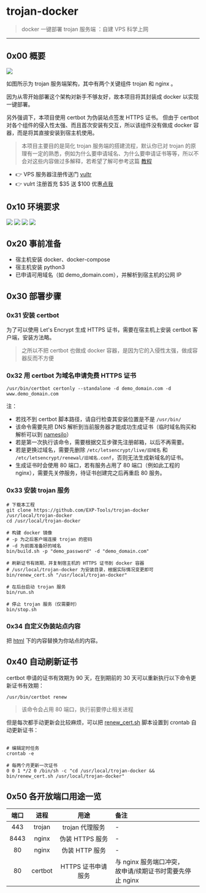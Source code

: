 # trojan-docker

> docker 一键部署 trojan 服务端 ：自建 VPS 科学上网

------

## 0x00 概要

![](nginx/html/imgs/trojan.png)

如图所示为 trojan 服务端架构，其中有两个关键组件 trojan 和 nginx 。

因为从零开始部署这个架构对新手不够友好，故本项目将其封装成 docker 以实现一键部署。

另外强调下，本项目使用 certbot 为伪装站点签发 HTTPS 证书。 但由于 certbot 对各个组件的侵入性太强、而且首次安装有交互，所以该组件没有做成 docker 容器，而是将其直接安装到宿主机使用。

> 本项目主要目的是简化 trojan 服务端的搭建流程，默认你已对 trojan 的原理有一定的熟悉，例如为什么要申请域名、为什么要申请证书等等，所以不会对这些内容做过多解释，若希望了解可参考这篇 [教程](https://exp-blog.com/net/trojan-zheng-yan-kan-shi-jie-jiao-cheng/)

- 👉 VPS 服务器注册传送门 [vultr](https://www.vultr.com/?ref=9626595)
- 👉 vulrt 注册首充 $35 送 $100 优惠[点我](https://www.vultr.com/?ref=9626596-8H)

## 0x10 环境要求

![](https://img.shields.io/badge/Platform-Linux%20amd64-brightgreen.svg) ![](https://img.shields.io/badge/OS-CentOS%207%2B-brightgreen.svg) ![](https://img.shields.io/badge/OS-Ubuntu%2016.04%2B-brightgreen.svg) ![](https://img.shields.io/badge/OS-Debian%209%2B-brightgreen.svg)


## 0x20 事前准备

- 宿主机安装 docker、docker-compose
- 宿主机安装 python3
- 已申请可用域名（如 demo_domain.com），并解析到宿主机的公网 IP


## 0x30 部署步骤

### 0x31 安装 certbot

为了可以使用 Let's Encrypt 生成 HTTPS 证书，需要在宿主机上安装 certbot 客户端，安装方法略。

> 之所以不把 certbot 也做成 docker 容器，是因为它的入侵性太强，做成容器反而不方便


### 0x32 用 certbot 为域名申请免费 HTTPS 证书

```shell
/usr/bin/certbot certonly --standalone -d demo_domain.com -d www.demo_domain.com
```

注：

- 若找不到 certbot 脚本路径，请自行检查其安装位置是不是 `/usr/bin/`
- 该命令需要先把 DNS 解析到当前服务器才能成功生成证书（临时域名购买和解析可以到 [namesilo](https://www.namesilo.com)）
- 若是第一次执行该命令，需要根据交互步骤先注册邮箱，以后不再需要。
- 若是更换过域名，需要先删除 `/etc/letsencrypt/live/旧域名` 和 `/etc/letsencrypt/renewal/旧域名.conf`，否则无法生成新域名的证书。
- 生成证书时会使用 80 端口，若有服务占用了 80 端口（例如此工程的 nginx），需要先关停服务，待证书创建完之后再重启 80 服务。



### 0x33 安装 trojan 服务

```shell
# 下载本工程
git clone https://github.com/EXP-Tools/trojan-docker /usr/local/trojan-docker
cd /usr/local/trojan-docker

# 构建 docker 镜像
# -p 为之后客户端连接 trojan 的密码
# -d 为前面准备好的域名
bin/build.sh -p "demo_password" -d "demo_domain.com"

# 刷新证书有效期，并复制宿主机的 HTTPS 证书到 docker 容器
# /usr/local/trojan-docker 为安装目录，根据实际情况变更即可
bin/renew_cert.sh "/usr/local/trojan-docker"

# 在后台启动 trojan 服务
bin/run.sh

# 停止 trojan 服务（仅需要时）
bin/stop.sh
```


### 0x34 自定义伪装站点内容

把 [html](./html) 下的内容替换为你站点的内容。



## 0x40 自动刷新证书

certbot 申请的证书有效期为 90 天，在到期前的 30 天可以重新执行以下命令更新证书有效期：

```
/usr/bin/certbot renew
```

> 该命令会占用 80 端口，执行前要停止相关进程

但是每次都手动更新会比较麻烦，可以把 [renew_cert.sh](renew_cert.sh) 脚本设置到 crontab 自动更新证书：


```shell

# 编辑定时任务
crontab -e

# 每两个月更新一次证书
0 0 1 */2 0 /bin/sh -c "cd /usr/local/trojan-docker && bin/renew_cert.sh /usr/local/trojan-docker"
```


## 0x50 各开放端口用途一览

| 端口 | 进程 | 用途 | 备注 |
|:---:|:---:|:---:|:---|
| 443 | trojan | trojan 代理服务 | - |
| 8443 | nginx | 伪装 HTTPS 服务 | - |
| 80 | nginx | 伪装 HTTP 服务 | - |
| 80 | certbot | HTTPS 证书申请服务 | 与 nginx 服务端口冲突，<br/>故申请/续期证书时需要先停止 nginx |

